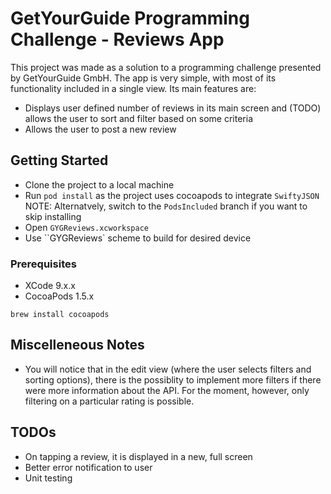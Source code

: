 # GetYourGuide Programming Challenge - Reviews App

This project was made as a solution to a programming challenge presented by GetYourGuide GmbH. The app is very simple, with most of its functionality included in a single view. Its main features are:
- Displays user defined number of reviews in its main screen and (TODO) allows the user to sort and filter based on some criteria
- Allows the user to post a new review

## Getting Started

- Clone the project to a local machine
- Run `pod install` as the project uses cocoapods to integrate `SwiftyJSON`
NOTE: Alternatvely, switch to the `PodsIncluded` branch if you want to skip installing
- Open `GYGReviews.xcworkspace`
- Use ``GYGReviews` scheme to build for desired device

### Prerequisites
- XCode 9.x.x
- CocoaPods 1.5.x
```
brew install cocoapods
```

## Miscelleneous Notes
- You will notice that in the edit view (where the user selects filters and sorting options), there is the possiblity to implement more filters if there were more information about the API. For the moment, however, only filtering on a particular rating is possible.

## TODOs
- On tapping a review, it is displayed in a new, full screen
- Better error notification to user
- Unit testing 

